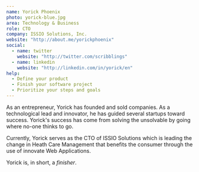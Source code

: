 ```yaml
---
name: Yorick Phoenix
photo: yorick-blue.jpg
area: Technology & Business
role: CTO
company: ISSIO Solutions, Inc.
website: "http://about.me/yorickphoenix"
social:
  - name: twitter
    website: "http://twitter.com/scribblings"
  - name: linkedin
    website: "http://linkedin.com/in/yorick/en"
help:
  - Define your product
  - Finish your software project
  - Prioritize your steps and goals
---
```


As an entrepreneur, Yorick has founded and sold companies.  As a technological lead and innovator, he has guided several startups toward success. Yorick's success has come from solving the unsolvable by going where no-one thinks to go.

Currently, Yorick serves as the CTO of ISSIO Solutions which is leading the change in Heath Care Management that benefits the consumer through the use of innovate Web Applications.

Yorick is, in short, a *finisher*.
